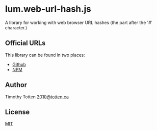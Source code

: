 # lum.web-url-hash.js

A library for working with web browser URL hashes (the part after the '#' character.)

## Official URLs

This library can be found in two places:

 * [Github](https://github.com/supernovus/lum.web-url-hash.js)
 * [NPM](https://www.npmjs.com/package/@lumjs/web-url-hash)

## Author

Timothy Totten <2010@totten.ca>

## License

[MIT](https://spdx.org/licenses/MIT.html)
